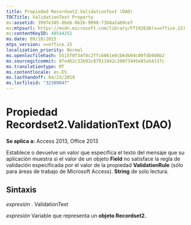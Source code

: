 ```yaml
---
title: Propiedad Recordset2.ValidationText (DAO)
TOCTitle: ValidationText Property
ms:assetid: 3997e385-dbeb-8b2b-9090-f3b8a2ab9cef
ms:mtpsurl: https://msdn.microsoft.com/library/Ff192638(v=office.15)
ms:contentKeyID: 48544251
ms.date: 09/18/2015
mtps_version: v=office.15
localization_priority: Normal
ms.openlocfilehash: 5515f0f34f8c2ffc6061e0cb6db04c00fdb9d0b2
ms.sourcegitcommit: 8fe462c32b91c87911942c188f3445e85a54137c
ms.translationtype: MT
ms.contentlocale: es-ES
ms.lasthandoff: 04/23/2019
ms.locfileid: "32309047"
---
```

# <a name="recordset2validationtext-property-dao"></a>Propiedad Recordset2.ValidationText (DAO)


**Se aplica a:** Access 2013, Office 2013

Establece o devuelve un valor que especifica el texto del mensaje que su aplicación muestra si el valor de un objeto **Field** no satisface la regla de validación especificada por el valor de la propiedad **ValidationRule** (sólo para áreas de trabajo de Microsoft Access). **String** de solo lectura.

## <a name="syntax"></a>Sintaxis

*expresión* . ValidationText

*expresión* Variable que representa un **objeto Recordset2.**

